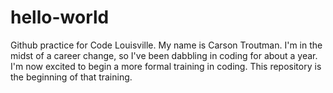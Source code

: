 # hello-world
Github practice for Code Louisville.
My name is Carson Troutman. I'm in the midst of a career change, so I've been dabbling in coding for about a year.
I'm now excited to begin a more formal training in coding.
This repository is the beginning of that training.
